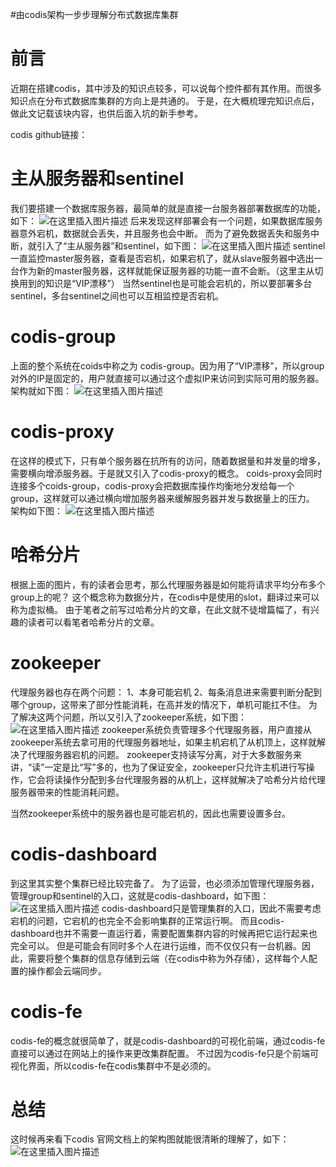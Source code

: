 #由codis架构一步步理解分布式数据库集群
# 前言

近期在搭建codis，其中涉及的知识点较多，可以说每个控件都有其作用。而很多知识点在分布式数据库集群的方向上是共通的。 于是，在大概梳理完知识点后，做此文记载该块内容，也供后面入坑的新手参考。

>  
 codis github链接： 


# 主从服务器和sentinel

我们要搭建一个数据库服务器，最简单的就是直接一台服务器部署数据库的功能，如下： <img src="https://raw.githubusercontent.com/Double2hao/xujiajia_blog/main/img/16209909836030.png " alt="在这里插入图片描述"> 后来发现这样部署会有一个问题，如果数据库服务器意外宕机，数据就会丢失，并且服务也会中断。 而为了避免数据丢失和服务中断，就引入了“主从服务器”和sentinel，如下图： <img src="https://raw.githubusercontent.com/Double2hao/xujiajia_blog/main/img/16209909837091.png " alt="在这里插入图片描述"> sentinel一直监控master服务器，查看是否宕机，如果宕机了，就从slave服务器中选出一台作为新的master服务器，这样就能保证服务器的功能一直不会断。（这里主从切换用到的知识是“VIP漂移”） 当然sentinel也是可能会宕机的，所以要部署多台sentinel，多台sentinel之间也可以互相监控是否宕机。

# codis-group

上面的整个系统在coids中称之为 codis-group。因为用了“VIP漂移”，所以group对外的IP是固定的，用户就直接可以通过这个虚拟IP来访问到实际可用的服务器。 架构就如下图： <img src="https://raw.githubusercontent.com/Double2hao/xujiajia_blog/main/img/16209909838822.png " alt="在这里插入图片描述">

# codis-proxy

在这样的模式下，只有单个服务器在抗所有的访问，随着数据量和并发量的增多，需要横向增添服务器。于是就又引入了codis-proxy的概念。 coids-proxy会同时连接多个coids-group，codis-proxy会把数据库操作均衡地分发给每一个group，这样就可以通过横向增加服务器来缓解服务器并发与数据量上的压力。 架构如下图： <img src="https://raw.githubusercontent.com/Double2hao/xujiajia_blog/main/img/16209909839533.png " alt="在这里插入图片描述">

# 哈希分片

根据上面的图片，有的读者会思考，那么代理服务器是如何能将请求平均分布多个group上的呢？ 这个概念称为数据分片，在codis中是使用的slot，翻译过来可以称为虚拟桶。 由于笔者之前写过哈希分片的文章，在此文就不徒增篇幅了，有兴趣的读者可以看笔者哈希分片的文章。

>  
  


# zookeeper

代理服务器也存在两个问题： 1、本身可能宕机 2、每条消息进来需要判断分配到哪个group，这带来了部分性能消耗，在高并发的情况下，单机可能扛不住。 为了解决这两个问题，所以又引入了zookeeper系统，如下图： <img src="https://raw.githubusercontent.com/Double2hao/xujiajia_blog/main/img/16209909841804.png " alt="在这里插入图片描述"> zookeeper系统负责管理多个代理服务器，用户直接从zookeeper系统去拿可用的代理服务器地址，如果主机宕机了从机顶上，这样就解决了代理服务器宕机的问题。 zookeeper支持读写分离，对于大多数服务来讲，“读”一定是比“写”多的，也为了保证安全，zookeeper只允许主机进行写操作，它会将读操作分配到多台代理服务器的从机上，这样就解决了哈希分片给代理服务器带来的性能消耗问题。

当然zookeeper系统中的服务器也是可能宕机的，因此也需要设置多台。

# codis-dashboard

到这里其实整个集群已经比较完备了。 为了运营，也必须添加管理代理服务器，管理group和sentinel的入口，这就是codis-dashboard，如下图： <img src="https://raw.githubusercontent.com/Double2hao/xujiajia_blog/main/img/16209909843775.png " alt="在这里插入图片描述"> codis-dashboard只是管理集群的入口，因此不需要考虑宕机的问题，它宕机的也完全不会影响集群的正常运行啊。 而且codis-dashboard也并不需要一直运行着，需要配置集群内容的时候再把它运行起来也完全可以。 但是可能会有同时多个人在进行运维，而不仅仅只有一台机器。因此，需要将整个集群的信息存储到云端（在codis中称为外存储），这样每个人配置的操作都会云端同步。

# codis-fe

codis-fe的概念就很简单了，就是codis-dashboard的可视化前端，通过codis-fe直接可以通过在网站上的操作来更改集群配置。 不过因为codis-fe只是个前端可视化界面，所以codis-fe在codis集群中不是必须的。

# 总结

这时候再来看下codis 官网文档上的架构图就能很清晰的理解了，如下： <img src="https://raw.githubusercontent.com/Double2hao/xujiajia_blog/main/img/16209909845696.png " alt="在这里插入图片描述">